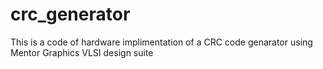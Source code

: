 # crc_generator
This is a code of hardware implimentation of a CRC code genarator using Mentor Graphics VLSI design suite
